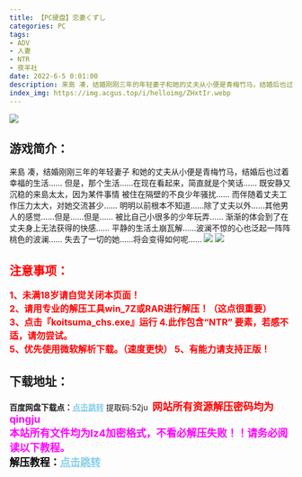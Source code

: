 ```yaml
---
title: 【PC硬盘】恋妻くずし
categories: PC
tags:
- ADV
- 人妻
- NTR
- 夜羊社
date: 2022-6-5 0:01:00
description: 来島 凑，结婚刚刚三年的年轻妻子和她的丈夫从小便是青梅竹马，结婚后也过着幸福的生活……但是，那个生活……在现在看起来，简直就是个笑话……既安静又沉稳的来島太太，因为某件事情被住在隔壁的不良少年骚扰……而伴随着丈夫工作压力太大，对她交流甚少……明明以前根本不知道……除了丈夫以外……其他男人的感觉……但是……但是……被比自己小很多的少年玩弄……渐渐的体会到了在丈夫身上无法获得的快感……平静的生活土崩瓦解……波澜不惊的心也泛起一阵阵桃色的波澜……失去了一切的她……将会变得如何呢……
index_img: https://img.acgus.top/i/helloimg/ZHxtIr.webp
---
```

![](https://img.acgus.top/i/helloimg/ZHxtIr.webp)
## 游戏简介：
来島 凑，结婚刚刚三年的年轻妻子
和她的丈夫从小便是青梅竹马，结婚后也过着幸福的生活……
但是，那个生活……在现在看起来，简直就是个笑话……
既安静又沉稳的来島太太，因为某件事情
被住在隔壁的不良少年骚扰……
而伴随着丈夫工作压力太大，对她交流甚少……
明明以前根本不知道……除了丈夫以外……其他男人的感觉……但是……但是……
被比自己小很多的少年玩弄……
渐渐的体会到了在丈夫身上无法获得的快感……
平静的生活土崩瓦解……波澜不惊的心也泛起一阵阵桃色的波澜……
失去了一切的她……将会变得如何呢……
![](https://img.acgus.top/i/helloimg/ZHxART.webp)
![](https://img.acgus.top/i/helloimg/ZHxLL1.webp)




## <font color=#FF0000 >注意事项：</font>
<font color=#FF0000 size=3><b>1、未满18岁请自觉关闭本页面！  
2、请用专业的解压工具win_7Z或RAR进行解压！（这点很重要）           
3、点击『koitsuma_chs.exe』运行
4.此作包含“NTR” 要素，若感不适，请勿尝试。  
5、优先使用微软解析下载。（速度更快）
5、有能力请支持正版！</b></font>

## 下载地址：
<b>百度网盘下载点：</b><a href="https://pan.baidu.com/s/1BFzMpqidiPw3en6K7wLSLA?pwd=52ju" style="color: #87CEEB;"><b>点击跳转</b></a> 提取码:52ju
<a style="padding: 0" href="https://post.qingju.org/AD/"><img style="max-width:100%" src="https://img.acgus.top/i/2024/07/478f689b8021d8d499ab43d21acf137a.gif" alt=""></a>
<b><font color=#FF0000 size=4>网站所有资源解压密码均为</b></font><b><font color=#FF00FF size=4>qingju</font><font color=#FF0000 ></font></b><br><b><font color=#FF00FF size=4>本站所有文件均为lz4加密格式，不看必解压失败！！请务必阅读以下教程。</b></font><br><b><font color=#000 size=4>解压教程：</b><a href="https://post.qingju.org/tutorial/000/" style="color: #87CEEB;"><b>点击跳转</b></a>